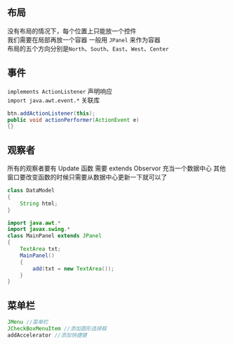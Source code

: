 ## 布局
没有布局的情况下，每个位置上只能放一个控件  
我们需要在局部再放一个容器 一般用 `JPanel` 来作为容器  
布局的五个方向分别是`North`、`South`、`East`、`West`、`Center`  

## 事件
`implements ActionListener` 声明响应  
`import java.awt.event.*` 关联库  

```Java
btn.addActionListener(this);
public void actionPerformer(ActionEvent e)
{}
```

## 观察者
所有的观察者要有 Update 函数
需要 extends Observor
充当一个数据中心 其他窗口要改变函数的时候只需要从数据中心更新一下就可以了

```Java
class DataModel
{
	String html;
}
```

```Java
import java.awt.*
import javax.swing.*
class MainPanel extends JPanel
{
	TextArea txt;
	MainPanel()
	{
		add(txt = new TextArea());
	}
}
```

## 菜单栏
```Java
JMenu //菜单栏
JCheckBoxMenuItem //添加圆形选择框
addAccelerator //添加快捷键
```
